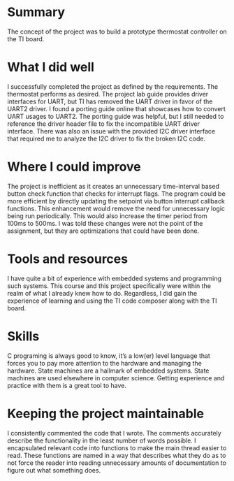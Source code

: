 # Summary
The concept of the project was to build a prototype thermostat controller on the TI board. 

# What I did well
I successfully completed the project as defined by the requirements. The thermostat performs as desired. The project lab guide provides driver interfaces for UART, but TI has removed the UART driver in favor of the UART2 driver. I found a porting guide online that showcases how to convert UART usages to UART2. The porting guide was helpful, but I still needed to reference the driver header file to fix the incompatible UART driver interface. There was also an issue with the provided I2C driver interface that required me to analyze the I2C driver to fix the broken I2C code.

# Where I could improve
The project is inefficient as it creates an unnecessary time-interval based button check function that checks for interrupt flags. The program could be more efficient by directly updating the setpoint via button interrupt callback functions. This enhancement would remove the need for unnecessary logic being run periodically. This would also increase the timer period from 100ms to 500ms. I was told these changes were not the point of the assignment, but they are optimizations that could have been done.

# Tools and resources
I have quite a bit of experience with embedded systems and programming such systems. This course and this project specifically were within the realm of what I already knew how to do. Regardless, I did gain the experience of learning and using the TI code composer along with the TI board. 

# Skills
C programing is always good to know, it’s a low(er) level language that forces you to pay more attention to the hardware and managing the hardware.
State machines are a hallmark of embedded systems. State machines are used elsewhere in computer science. Getting experience and practice with them is a great tool to have. 

# Keeping the project maintainable
I consistently commented the code that I wrote. The comments accurately describe the functionality in the least number of words possible. I encapsulated relevant code into functions to make the main thread easier to read. These functions are named in a way that describes what they do as to not force the reader into reading unnecessary amounts of documentation to figure out what something does. 
